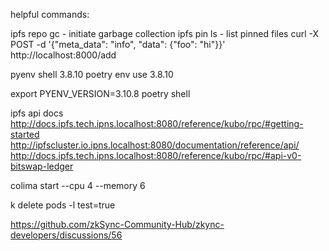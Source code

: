 helpful commands:

ipfs repo gc
    - initiate garbage collection
ipfs pin ls 
    - list pinned files
curl -X POST -d '{"meta_data": "info", "data": {"foo": "hi"}}' http://localhost:8000/add

pyenv shell 3.8.10
poetry env use 3.8.10

export PYENV_VERSION=3.10.8
poetry shell

ipfs api docs
http://docs.ipfs.tech.ipns.localhost:8080/reference/kubo/rpc/#getting-started
http://ipfscluster.io.ipns.localhost:8080/documentation/reference/api/
http://docs.ipfs.tech.ipns.localhost:8080/reference/kubo/rpc/#api-v0-bitswap-ledger

colima start --cpu 4 --memory 6

k delete pods -l test=true

https://github.com/zkSync-Community-Hub/zkync-developers/discussions/56
